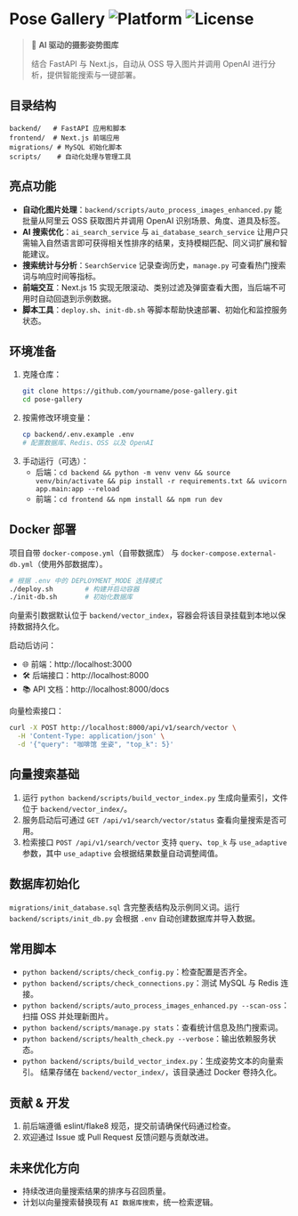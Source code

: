 # Pose Gallery ![Platform](https://img.shields.io/badge/Platform-Docker-blue?logo=docker&logoColor=white) ![License](https://img.shields.io/badge/license-MIT-green.svg)

> 📸 **AI 驱动的摄影姿势图库**
>
> 结合 FastAPI 与 Next.js，自动从 OSS 导入图片并调用 OpenAI 进行分析，提供智能搜索与一键部署。

## 目录结构

```text
backend/   # FastAPI 应用和脚本
frontend/  # Next.js 前端应用
migrations/ # MySQL 初始化脚本
scripts/    # 自动化处理与管理工具
```

## 亮点功能

- **自动化图片处理**：`backend/scripts/auto_process_images_enhanced.py` 能批量从阿里云 OSS 获取图片并调用 OpenAI 识别场景、角度、道具及标签。
- **AI 搜索优化**：`ai_search_service` 与 `ai_database_search_service` 让用户只需输入自然语言即可获得相关性排序的结果，支持模糊匹配、同义词扩展和智能建议。
- **搜索统计与分析**：`SearchService` 记录查询历史，`manage.py` 可查看热门搜索词与响应时间等指标。
- **前端交互**：Next.js 15 实现无限滚动、类别过滤及弹窗查看大图，当后端不可用时自动回退到示例数据。
- **脚本工具**：`deploy.sh`、`init-db.sh` 等脚本帮助快速部署、初始化和监控服务状态。

## 环境准备

1. 克隆仓库：
   ```bash
   git clone https://github.com/yourname/pose-gallery.git
   cd pose-gallery
   ```
2. 按需修改环境变量：
   ```bash
   cp backend/.env.example .env
   # 配置数据库、Redis、OSS 以及 OpenAI
   ```
3. 手动运行（可选）：
   - 后端：`cd backend && python -m venv venv && source venv/bin/activate && pip install -r requirements.txt && uvicorn app.main:app --reload`
   - 前端：`cd frontend && npm install && npm run dev`

## Docker 部署

项目自带 `docker-compose.yml`（自带数据库） 与 `docker-compose.external-db.yml`（使用外部数据库）。

```bash
# 根据 .env 中的 DEPLOYMENT_MODE 选择模式
./deploy.sh        # 构建并启动容器
./init-db.sh       # 初始化数据库
```

向量索引数据默认位于 `backend/vector_index`，容器会将该目录挂载到本地以保持数据持久化。

启动后访问：

- 🌐 前端：http://localhost:3000
- 🛠️ 后端接口：http://localhost:8000
- 📚 API 文档：http://localhost:8000/docs

向量检索接口：

```bash
curl -X POST http://localhost:8000/api/v1/search/vector \
  -H 'Content-Type: application/json' \
  -d '{"query": "咖啡馆 坐姿", "top_k": 5}'
```

## 向量搜索基础

1. 运行 `python backend/scripts/build_vector_index.py` 生成向量索引，文件位于 `backend/vector_index/`。
2. 服务启动后可通过 `GET /api/v1/search/vector/status` 查看向量搜索是否可用。
3. 检索接口 `POST /api/v1/search/vector` 支持 `query`、`top_k` 与 `use_adaptive` 参数，其中 `use_adaptive` 会根据结果数量自动调整阈值。

## 数据库初始化

`migrations/init_database.sql` 含完整表结构及示例同义词。运行 `backend/scripts/init_db.py` 会根据 `.env` 自动创建数据库并导入数据。

## 常用脚本

- `python backend/scripts/check_config.py`：检查配置是否齐全。
- `python backend/scripts/check_connections.py`：测试 MySQL 与 Redis 连接。
- `python backend/scripts/auto_process_images_enhanced.py --scan-oss`：扫描 OSS 并处理新图片。
- `python backend/scripts/manage.py stats`：查看统计信息及热门搜索词。
- `python backend/scripts/health_check.py --verbose`：输出依赖服务状态。
- `python backend/scripts/build_vector_index.py`：生成姿势文本的向量索引。
  结果存储在 `backend/vector_index/`，该目录通过 Docker 卷持久化。

## 贡献 & 开发

1. 前后端遵循 eslint/flake8 规范，提交前请确保代码通过检查。
2. 欢迎通过 Issue 或 Pull Request 反馈问题与贡献改进。

## 未来优化方向

- 持续改进向量搜索结果的排序与召回质量。
- 计划以向量搜索替换现有 `AI 数据库搜索`，统一检索逻辑。
